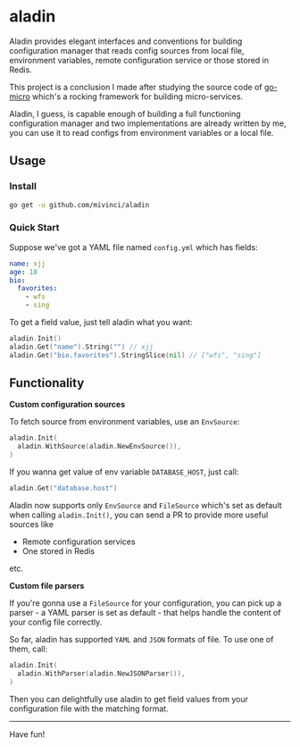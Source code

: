 # aladin
Aladin provides elegant interfaces and conventions for building configuration manager that reads config sources from local file, environment variables, remote configuration service or those stored in Redis.

This project is a conclusion I made after studying the source code of [go-micro](github.com/micro/go-micro) which's a rocking framework for building micro-services.

Aladin, I guess, is capable enough of building a full functioning configuration manager and two implementations are already written by me, you can use it to read configs from environment variables or a local file.

## Usage

### Install

```bash
go get -u github.com/mivinci/aladin
```

### Quick Start
Suppose we've got a YAML file named `config.yml` which has fields:
```yaml
name: xjj
age: 18
bio:
  favorites:
    - wfs
    - sing
```

To get a field value, just tell aladin what you want:

```go
aladin.Init()
aladin.Get("name").String("") // xjj
aladin.Get("bio.favorites").StringSlice(nil) // ["wfs", "sing"]
```

## Functionality

**Custom configuration sources**

To fetch source from environment variables, use an `EnvSource`:

```go
aladin.Init(
  aladin.WithSource(aladin.NewEnvSource()),
)
```

If you wanna get value of env variable `DATABASE_HOST`, just call:

```go
aladin.Get("database.host") 
```

Aladin now supports only `EnvSource` and `FileSource` which's set as default when calling `aladin.Init()`, you can send a PR to provide more useful sources like 

- Remote configuration services
- One stored in Redis 

etc.

**Custom file parsers**

If you're gonna use a `FileSource` for your configuration, you can pick up a parser - a YAML parser is set as default - that helps handle the content of your config file correctly.

So far, aladin has supported `YAML` and `JSON` formats of file. To use one of them, call:

```go
aladin.Init(
  aladin.WithParser(aladin.NewJSONParser()),
)
```

Then you can delightfully use aladin to get field values from your configuration file with the matching format.

------

Have fun!



